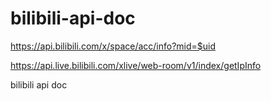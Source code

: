 # bilibili-api-doc

https://api.bilibili.com/x/space/acc/info?mid=$uid

https://api.live.bilibili.com/xlive/web-room/v1/index/getIpInfo


bilibili api doc
